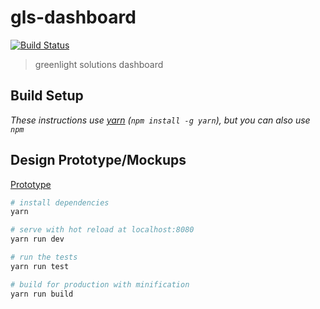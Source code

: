 # gls-dashboard

[![Build Status](https://travis-ci.org/GreenLightSolutionsFoundation/gls-dashboard.svg?branch=master)](https://travis-ci.org/GreenLightSolutionsFoundation/gls-dashboard)

> greenlight solutions dashboard

## Build Setup

*These instructions use [yarn](https://yarnpkg.com/) (`npm install -g yarn`), but you can also use `npm`*

## Design Prototype/Mockups

[Prototype](https://www.justinmind.com/usernote/tests/25432407/25579562/26854229/index.html)

``` bash
# install dependencies
yarn

# serve with hot reload at localhost:8080
yarn run dev

# run the tests
yarn run test

# build for production with minification
yarn run build
```